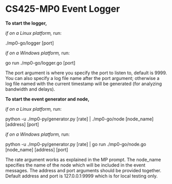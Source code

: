 # CS425-MP0 Event Logger

**To start the logger,** 

*if on a Linux platform,* run: 

./mp0-go/logger [port]


*if on a Windows platform,* run: 

go run ./mp0-go/logger.go [port]


The port argument is where you specify the port to listen to, default is 9999. You can also specify a log file name after the port argument; otherwise a log file named with the current timestamp will be generated (for analyzing bandwidth and delays).

**To start the event generator and node,** 

*if on a Linux platform,* run: 

python -u ./mp0-py/generator.py [rate] | ./mp0-go/node [node_name] [address] [port]


*if on a Windows platform,* run: 

python -u ./mp0-py/generator.py [rate] | go run ./mp0-go/node.go [node_name] [address] [port]


The rate argument works as explained in the MP prompt. The node_name specifies the name of the node which will be included in the event messages. The address and port arguments should be provided together. Default address and port is 127.0.0.1:9999 which is for local testing only.
